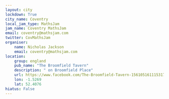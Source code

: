 ```yaml
---
layout: city                                           
lockdown: True
city_name: Coventry
local_jam_type: MathsJam
jam_name: Coventry MathsJam
email: coventry@mathsjam.com
twitter: CovMathsJam
organiser:
    name: Nicholas Jackson
    email: coventry@mathsjam.com
location:
    group: england
    pub_name: "The Broomfield Tavern"
    description: " on Broomfield Place"
    url: https://www.facebook.com/The-Broomfield-Tavern-156105161115317/
    lon: -1.5269
    lat: 52.4076
hiatus: False
---
```

